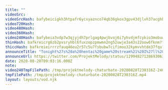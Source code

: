 ```yaml
---
title: ""
videoSrc: 
videoSrcHash: bafybeicigkh3htpafr6ycxyaznco74qb36gkox3gpv43djlvh37acghbhq?filename=projektmelody-chaturbate-2020-08-28.mp4
video720Hash: 
video480Hash: 
video360Hash: 
video240Hash: bafybeia3vdp7w3qjyjdh7prlgag4pwjbvoj6i7yhvdjmfcykio3mobuwuq?filename=projektmelody-chaturbate-20200828T230316Z-240p.mp4
thinHash: bafkreicrg6zb2pvsryhbl6fuxzopzpmwmn2ng52uwje3a43s22oow6fknm?filename=20200828T230316Z_thin.jpg
thiccHash: bafkreieirrrzfauq46eu2r57c5u7fsbubw7cifimoo32kymvvhtde37fqu?filename=20200828T230316Z_thicc.jpg
announceTitle: "Tonight%27s%20a%20hentai%20game%20stream%21%20I%27ll%20be%20demoing%20several%20rad%20games.%20I%20hope%20you%20guys%20have%20fun%21%20And%20if%20you%20like%20any%20you%20see%2C%20or%20wanna%20browse%20h-games%20on%20your%20own%2C%20check%20out%20DLSite%21%20%20My%20affiliate%20code%20is%3A%20projektmelody2000"
announceUrl: https://twitter.com/ProjektMelody/status/1299482712869306368
date: 2020-08-28T09:03:16.000Z
note: 
video240TmpFilePath: /tmp/projektmelody-chaturbate-20200828T230316Z-240p.mp4
tmpFilePath: /tmp/projektmelody-chaturbate-20200828T230316Z.mp4
layout: layouts/vod.njk
---
```

